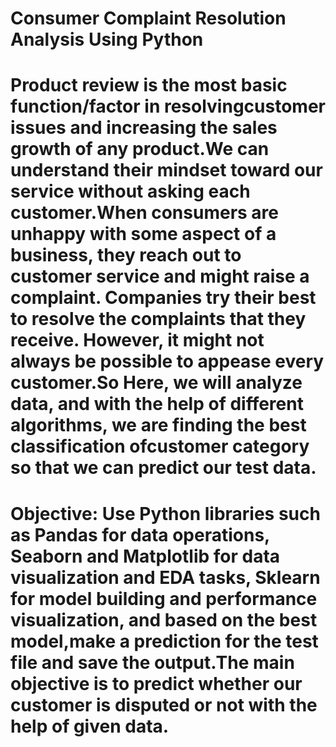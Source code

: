 # Consumer Complaint Resolution Analysis Using Python
# Product review is the most basic function/factor in resolvingcustomer issues and increasing the sales growth of any product.We can understand their mindset toward our service without asking each customer.When consumers are unhappy with some aspect of a business, they reach out to customer service and might raise a complaint. Companies try their best to resolve the complaints that they receive. However, it might not always be possible to appease every customer.So Here, we will analyze data, and with the help of different algorithms, we are finding the best classification ofcustomer category so that we can predict our test data.
# Objective: Use Python libraries such as Pandas for data operations, Seaborn and Matplotlib for data visualization and EDA tasks, Sklearn for model building and performance visualization, and based on the best model,make a prediction for the test file and save the output.The main objective is to predict whether our customer is disputed or not with the help of given data.
